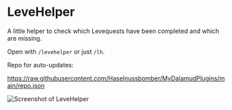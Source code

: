# LeveHelper

A little helper to check which Levequests have been completed and which are missing.

Open with `/levehelper` or just `/lh`.

Repo for auto-updates:

https://raw.githubusercontent.com/Haselnussbomber/MyDalamudPlugins/main/repo.json

![Screenshot of LeveHelper](https://user-images.githubusercontent.com/96642047/181918694-39e11d11-04e5-4f07-bb7e-3d29523890a4.png)
